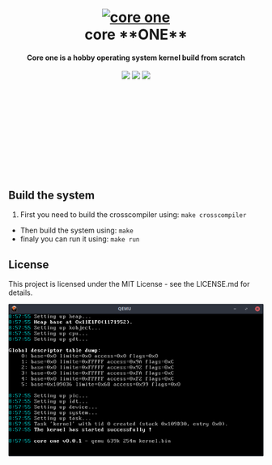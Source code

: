 <br><br><br><br><br>
<h1 align="center">
  <br>
  <a href="https://github.com/NicolasVanBossuyt/core-one"><img src="https://github.com/NicolasVanBossuyt/core-one/raw/master/doc/logo_blue256x.png?raw=true" alt="core one" width="256"></a>
  <br>
  core **ONE**
  <br>
</h1>

<h4 align="center">Core one is a hobby operating system kernel build from scratch</h4>

<p align="center">
  <img src="https://img.shields.io/github/issues/NicolasVanBossuyt/core-one.svg?style=for-the-badge"> <img src="https://img.shields.io/github/license/NicolasVanBossuyt/core-one.svg?style=for-the-badge"> <img src="https://img.shields.io/github/stars/NicolasVanBossuyt/core-one.svg?style=for-the-badge">
</p>

<br><br><br><br><br>
<br><br><br><br><br>

## Build the system
 1. First you need to build the crosscompiler using: `make crosscompiler`
 - Then build the system using: `make`
 - finaly you can run it using: `make run`

## License
This project is licensed under the MIT License - see the LICENSE.md for details.

![logo](doc/capture_2018-07-15_10-58-37.png)
